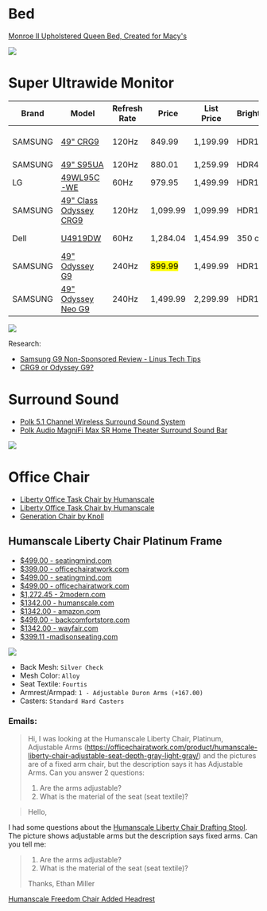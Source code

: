 # Bed

[Monroe II Upholstered Queen Bed, Created for Macy's](https://www.macys.com/shop/product/monroe-ii-upholstered-queen-bed-created-for-macys?ID=5343213)

![](https://slimages.macysassets.com/is/image/MCY/products/8/optimized/9098078_fpx.tif?op_sharpen=1&wid=700&hei=855&fit=fit,1&fmt=webp)

# Super Ultrawide Monitor

| Brand    | Model                  | Refresh Rate | Price    | List Price | Brightness | Color Gamut | Curvature |
|----------|------------------------|--------------|----------|------------|------------|-------------|-----------|
| SAMSUNG  | [49" CRG9](https://www.amazon.com/Samsung-49-Inch-Curved-Monitor-LC49HG90DMNXZA/dp/B07L9HCJ2V?th=1)               | 120Hz        | 849.99   | 1,199.99   | HDR1000    | DCI-P3 95%  | 1800R     |
| SAMSUNG  | [49" S95UA](https://www.amazon.com/dp/B09YJ4QZR3/ref=cm_sw_r_api_i_QQRCHJESPB1NJFYQZVW5_0?th=1)              | 120Hz        | 880.01   | 1,259.99   | HDR400     | QLED        | 1800R     |
| LG       | [49WL95C-WE](https://www.amazon.com/dp/B08TTWTCML?tag=track-ect-usa-1395548-20&linkCode=osi&th=1&psc=1)             | 60Hz         | 979.95   | 1,499.99   | HDR10      | sRGB 99%    |           |
| SAMSUNG  | [49" Class Odyssey CRG9](https://www.costco.com/samsung-49%22-class-odyssey-crg9-series-dqhd-curved-gaming-monitor.product.100833503.html) | 120Hz        | 1,099.99 | 1,099.99   | HDR1000    | DCI-P3 95%  | 1800R     |
| Dell     | [U4919DW](https://www.dell.com/en-us/shop/dell-ultrasharp-49-curved-monitor-u4919dw/apd/210-arnw/monitors-monitor-accessories?AID=7882476)                | 60Hz         | 1,284.04 | 1,454.99   | 350 cd/m²  | 99% sRGB    | 3800R     |
| SAMSUNG  | [49" Odyssey G9](https://www.elpalaciodehierro.com/samsung-monitor-gaming-49-curvo-odissey-g9-240-hz-41197689.html/)         | 240Hz        | <mark class="hltr-yellow">899.99</mark>  | 1,499.99   | HDR1000    | QLED        | 1000R     |
| SAMSUNG  | [49" Odyssey Neo G9](https://www.bestbuy.com/site/samsung-ag900-series-odyssey-neo-g9-49-led-curved-qhd-g-sync-gaming-monitor-black/6468857.p)     | 240Hz        | 1,499.99 | 2,299.99   | HDR1000    | QLED        | 1000R     |

![](https://m.media-amazon.com/images/I/818jj0DF-dL._AC_SL1500_.jpg)


Research:
* [Samsung G9 Non-Sponsored Review - Linus Tech Tips](https://www.youtube.com/watch?v=oDMlKOKr9bA)
* [CRG9 or Odyssey G9?](https://www.reddit.com/r/ultrawidemasterrace/comments/eu9oqs/crg9_or_odyssey_g9/)

# Surround Sound

* [Polk 5.1 Channel Wireless Surround Sound System](https://www.amazon.com/Polk-Surround-Surrounds-Subwoofer-Bluetooth/dp/B09K4LG7GD/ref=sr_1_3)
* [Polk Audio MagniFi Max SR Home Theater Surround Sound Bar](https://www.amazon.com/Polk-Audio-Surround-Performance-Subwoofer/dp/B0753ZLK2H/ref=sr_1_7)

![](https://m.media-amazon.com/images/I/413C4SBov5L._AC_SL1400_.jpg)

# Office Chair

* [Liberty Office Task Chair by Humanscale](https://www.madisonseating.com/liberty-office-task-chair-by-humanscale.html)
* [Liberty Office Task Chair by Humanscale](https://www.madisonseating.com/liberty-office-task-chair-by-humanscale-clone.html)
* [Generation Chair by Knoll](https://www.madisonseating.com/generation-chair-by-knoll.html)

## Humanscale Liberty Chair Platinum Frame
* [$499.00 - seatingmind.com](https://seatingmind.com/humanscale-liberty-chair-fully-adjustable-model/)
* [$399.00 - officechairatwork.com](https://backcomfortstore.com/humanscale-liberty-chair-drafting-stool)
* [$499.00 - seatingmind.com](https://seatingmind.com/humanscale-liberty-chair-platinum-frame/?gclid=Cj0KCQiA99ybBhD9ARIsALvZavVGgFQ1XXRjM5yzskVza_Ylod_GPdAhiZY24_JEmV7JS_Rr9xeI5S4aAhOoEALw_wcB)
* [$499.00 - officechairatwork.com](https://officechairatwork.com/product/humanscale-liberty-chair-adjustable-seat-depth-gray-light-gray/)
* [$1,272.45 - 2modern.com](https://www.2modern.com/products/liberty-task-chair?variant=34585208422445)
* [$1342.00 - humanscale.com](https://www.humanscale.com/products/liberty-task-chair-configurator.cfm?configuration=L111VC12FT12-------)
* [$1342.00 - amazon.com](https://www.amazon.com/Humanscale-Liberty-Adjustable-Fourtis-Standard/dp/B09SVQXL6G?th=1)
* [$499.00 - backcomfortstore.com](https://backcomfortstore.com/liberty-chair-by-humanscale-platinum-frame)
* [$1342.00 - wayfair.com](https://www.wayfair.com/Humanscale--Liberty%C2%AE-Ergonomic-Mesh-Task-Chair-L111-L10-K~W003256695.html?piid=183643380%2C183643343%2C183643338)
* [$399.11 -madisonseating.com](https://www.madisonseating.com/liberty-office-task-chair-by-humanscale.html)

![](https://www.humanscale.com/imagesconfig/L111VC12FT12-------_2_505.png)

* Back Mesh: `Silver Check`
* Mesh Color: `Alloy`
* Seat Textile: `Fourtis`
* Armrest/Armpad: `1 - Adjustable Duron Arms (+167.00)`
* Casters: `Standard Hard Casters`

### Emails:

>Hi, I was looking at the Humanscale Liberty Chair, Platinum, Adjustable Arms (https://officechairatwork.com/product/humanscale-liberty-chair-adjustable-seat-depth-gray-light-gray/) and the pictures are of a fixed arm chair, but the description says it has Adjustable Arms. Can you answer 2 questions:
>
>1.	Are the arms adjustable?
>2.	What is the material of the seat (seat textile)?

>Hello,
>
 I had some questions about the [Humanscale Liberty Chair Drafting Stool](https://backcomfortstore.com/humanscale-liberty-chair-drafting-stool). The picture shows adjustable arms but the description says fixed arms. Can you tell me:
>
>1.  Are the arms adjustable?
>2.  What is the material of the seat (seat textile)?
>
>Thanks,
   Ethan Miller


[Humanscale Freedom Chair Added Headrest](https://backcomfortstore.com/humanscale-freedom-chair-added-headrest-fully-adjustable-model-black-fabric)

